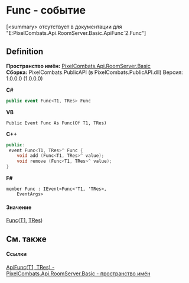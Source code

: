 # Func - событие


\[&lt;summary&gt; отсутствует в документации для "E:PixelCombats.Api.RoomServer.Basic.ApiFunc`2.Func"\]



## Definition
**Пространство имён:** <a href="299769b5-0515-f682-c4bd-afa5af18175d">PixelCombats.Api.RoomServer.Basic</a>  
**Сборка:** PixelCombats.PublicAPI (в PixelCombats.PublicAPI.dll) Версия: 1.0.0.0 (1.0.0.0)

**C#**
``` C#
public event Func<T1, TRes> Func
```
**VB**
``` VB
Public Event Func As Func(Of T1, TRes)
```
**C++**
``` C++
public:
 event Func<T1, TRes>^ Func {
	void add (Func<T1, TRes>^ value);
	void remove (Func<T1, TRes>^ value);
}
```
**F#**
``` F#
member Func : IEvent<Func<'T1, 'TRes>,
    EventArgs>
```



#### Значение
<a href="https://learn.microsoft.com/dotnet/api/system.func-2" target="_blank" rel="noopener noreferrer">Func</a>(<a href="382ff94b-e4a2-4643-af3c-b7f82b45e58e">T1</a>, <a href="382ff94b-e4a2-4643-af3c-b7f82b45e58e">TRes</a>)

## См. также


#### Ссылки
<a href="382ff94b-e4a2-4643-af3c-b7f82b45e58e">ApiFunc(T1, TRes) - </a>  
<a href="299769b5-0515-f682-c4bd-afa5af18175d">PixelCombats.Api.RoomServer.Basic - пространство имён</a>  
